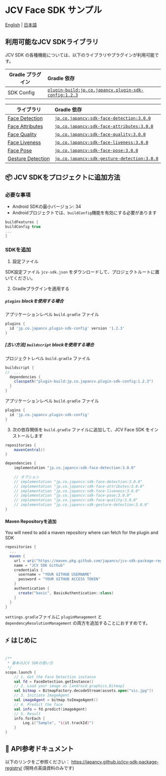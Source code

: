 # JCV Face SDK サンプル

[English](README.md) | [日本語](README-Ja.md)

## 利用可能なJCV SDKライブラリ

JCV SDK の各種機能については、以下のライブラリやプラグインが利用可能です。

| Gradle プラグイン	                                    | Gradle 依存                                                                                                                    |
|---------------------------------------------------|:-----------------------------------------------------------------------------------------------------------------------------|
| SDK Config | [`plugin-build:jp.co.japancv.plugin-sdk-config:1.2.3`](https://github.com/japancv/jcv-sdk-package-registry/packages/2137930) |

| ライブラリ	                                                 | Gradle 依存                                                                                                         |
|---------------------------------------------------------------|:--------------------------------------------------------------------------------------------------------------------------|
| [Face Detection](https://japancv.github.io/jcv-sdk-package-registry/jcv-face-detection/index.html)       | [`jp.co.japancv:sdk-face-detection:3.0.0`](https://github.com/japancv/jcv-sdk-package-registry/packages/2138758)     |
| [Face Attributes](https://japancv.github.io/jcv-sdk-package-registry/jcv-face-attributes/index.html)  | [`jp.co.japancv:sdk-face-attributes:3.0.0`](https://github.com/japancv/jcv-sdk-package-registry/packages/2138754)    |
| [Face Quality](https://japancv.github.io/jcv-sdk-package-registry/jcv-face-quality/index.html)    | [`jp.co.japancv:sdk-face-quality:3.0.0`](https://github.com/japancv/jcv-sdk-package-registry/packages/2138764)       |
| [Face Liveness](https://japancv.github.io/jcv-sdk-package-registry/jcv-face-liveness/index.html)   | [`jp.co.japancv:sdk-face-liveness:3.0.0`](https://github.com/japancv/jcv-sdk-package-registry/packages/2138760)      |
| [Face Pose](https://japancv.github.io/jcv-sdk-package-registry/jcv-face-pose/index.html) | [`jp.co.japancv:sdk-face-pose:3.0.0`](https://github.com/japancv/jcv-sdk-package-registry/packages/2138762)          |
| [Gesture Detection](https://japancv.github.io/jcv-sdk-package-registry/jcv-gesture-detection/index.html) | [`jp.co.japancv:sdk-gesture-detection:3.0.0`](https://github.com/japancv/jcv-sdk-package-registry/packages/2138766)  |


## 📦 JCV SDKをプロジェクトに追加方法

### 必要な事項

- Android SDKの最小バージョン: 34
- Androidプロジェクトでは、`buildConfig`機能を有効にする必要があります
```groovy
buildFeatures {
buildConfig true
...
}
```

### SDKを追加

1. 設定ファイル

SDK設定ファイル `jcv-sdk.json` をダウンロードして、プロジェクトルートに置いてください。

2. Gradleプラグインを適用する

##### `plugins` blockを使用する場合

アプリケーションレベル `build.gradle` ファイル
```groovy
plugins {
  id 'jp.co.japancv.plugin-sdk-config' version '1.2.3'
}
```

##### [古い方法] `buildscript` blockを使用する場合

プロジェクトレベル `build.gradle` ファイル
```groovy
buildscript {
//  ...
  dependencies {
    classpath("plugin-build:jp.co.japancv.plugin-sdk-config:1.2.3")
  }
}
```

アプリケーションレベル `build.gradle` ファイル
```groovy
plugins {
  id 'jp.co.japancv.plugin-sdk-config'
}
```


3. 次の依存関係を `build.gradle` ファイルに追加して、JCV Face SDK をインストールします

```groovy
repositories {
    mavenCentral()
}

dependencies {
    implementation "jp.co.japancv:sdk-face-detection:3.0.0"
    
    // オプション
    // implementation "jp.co.japancv:sdk-face-detection:3.0.0"
    // implementation "jp.co.japancv:sdk-face-attributes:3.0.0"
    // implementation "jp.co.japancv:sdk-face-liveness:3.0.0"
    // implementation "jp.co.japancv:sdk-face-pose:3.0.0"
    // implementation "jp.co.japancv:sdk-face-quality:3.0.0"
    // implementation "jp.co.japancv:sdk-gesture-detection:3.0.0"
}
```

#### Maven Repositoryを追加

You will need to add a maven repository where can fetch for the plugin and SDK

```groovy
repositories {
  ...
  maven {
    url = uri("https://maven.pkg.github.com/japancv/jcv-sdk-package-registry")
    name = "JCV SDK Github"
    credentials {
      username = "YOUR GITHUB USERNAME"
      password = "YOUR GITHUB ACCESS TOKEN"
    }
    authentication {
      create("basic", BasicAuthentication::class)
    }
  }
}
```

`settings.gradle`ファイルに `pluginManagement` と `dependencyResolutionManagement` の両方を追加することにおすすめです。

## ⚡️ はじめに

```kotlin

/**
 * 基本のJCV SDKの使い方
 */
scope.launch {
    // 1. Get the Face Detection instance
    val fd = FaceDetection.getInstance()
    // 2. Load your image as [android.graphics.Bitmap]
    val bitmap = BitmapFactory.decodeStream(assets.open("vic.jpg"))
    // 3. Initiate ImageAgent
    val imageAgent = bitmap.toImageAgent()
    // 4. Predict the face
    val info = fd.predict(imageAgent)
    // 5. Result
    info.forEach {
        Log.i("Sample", "${it.trackId}")
    }
}
```

## 📄  API参考ドキュメント

以下のリンクをご参照ください：
https://japancv.github.io/jcv-sdk-package-registry/
(現時点英語資料のみです)